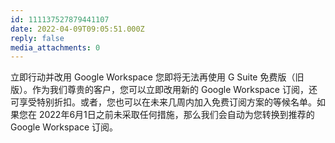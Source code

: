 ```yaml
---
id: 111137527879441107
date: 2022-04-09T09:05:51.000Z
reply: false
media_attachments: 0
---
```


立即行动并改用 Google Workspace 您即将无法再使用 G Suite 免费版（旧版）。作为我们尊贵的客户，您可以立即改用新的 Google Workspace 订阅，还可享受特别折扣。或者，您也可以在未来几周内加入免费订阅方案的等候名单。如果您在 2022年6月1日之前未采取任何措施，那么我们会自动为您转换到推荐的 Google Workspace 订阅。

